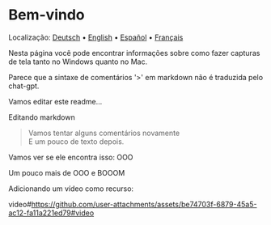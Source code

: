 # Bem-vindo
Localização: [Deutsch](https://ewildingli.github.io/Global-Instructor-Guidelines/DE/) • [English](https://ewildingli.github.io/Global-Instructor-Guidelines/) • [Español](https://ewildingli.github.io/Global-Instructor-Guidelines/ES/) • [Français](https://ewildingli.github.io/Global-Instructor-Guidelines/FR/)

Nesta página você pode encontrar informações sobre como fazer capturas de tela tanto no Windows quanto no Mac.

Parece que a sintaxe de comentários '>' em markdown não é traduzida pelo chat-gpt.

Vamos editar este readme...

Editando markdown

> Vamos tentar alguns comentários novamente  
E um pouco de texto depois.

Vamos ver se ele encontra isso: OOO

Um pouco mais de OOO e BOOOM

Adicionando um vídeo como recurso:

video#https://github.com/user-attachments/assets/be74703f-6879-45a5-ac12-fa11a221ed79#video